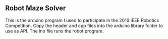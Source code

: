 ## Robot Maze Solver

This is the arduino program I used to participate in the 2016 IEEE Robotics Competition. Copy the header and cpp files into the arduino library folder to use as API. The ino file runs the robot program.

